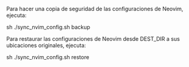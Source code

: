 Para hacer una copia de seguridad de las configuraciones de Neovim, ejecuta:

sh
./sync_nvim_config.sh backup

Para restaurar las configuraciones de Neovim desde DEST_DIR a sus ubicaciones originales, ejecuta:

sh
./sync_nvim_config.sh restore